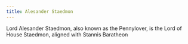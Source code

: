 ```yaml
---
title: Alesander Staedmon
---
```


Lord Alesander Staedmon, also known as the Pennylover, is the Lord of House Staedmon, aligned with Stannis Baratheon


